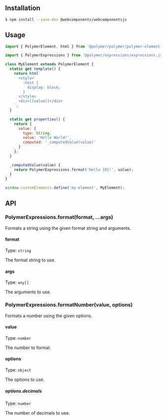 ## Installation

```bash
$ npm install --save-dev @webcomponents/webcomponentsjs
```

## Usage

```js
import { PolymerElement, html } from '@polymer/polymer/polymer-element.js';

import { PolymerExpressions } from '@polymer/expressions/expressions.js';

class MyElement extends PolymerElement {
  static get template() {
    return html`
      <style>
        :host {
          display: block;
        }
      </style>
      <div>[[value]]</div>
    `;
  }

  static get properties() {
    return {
      value: {
        type: String,
        value: 'Hello World!',
        computed: '_computedValue(value)'
      }
    };
  }

  _computedValue(value) {
    return PolymerExpressions.format('Hello {0}!', value);
  }
}

window.customElements.define('my-element', MyElement);
```

## API

### PolymerExpressions.format(format, ...args)

Formats a string using the given format string and arguments.

#### format

Type: `string`

The format string to use.

#### args

Type: `any[]`

The arguments to use.

### PolymerExpressions.formatNumber(value, options)

Formats a number using the given options.

#### value

Type: `number`

The number to format.

#### options

Type: `object`

The options to use.

##### options.decimals

Type: `number`

The number of decimals to use.